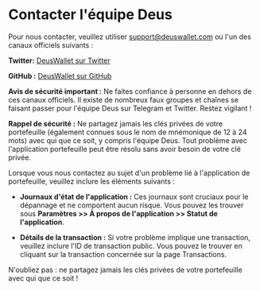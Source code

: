 # Contacter l'équipe Deus

Pour nous contacter, veuillez utiliser support@deuswallet.com ou l'un des canaux officiels suivants :

**Twitter:**
[DeusWallet sur Twitter](https://twitter.com/DeusWallet?lang=en)

**GitHub :**
[DeusWallet sur GitHub](https://github.com/DeusWallet)

**Avis de sécurité important :**
Ne faites confiance à personne en dehors de ces canaux officiels. Il existe de nombreux faux groupes et chaînes se faisant passer pour l'équipe Deus sur Telegram et Twitter. Restez vigilant !

**Rappel de sécurité :**
Ne partagez jamais les clés privées de votre portefeuille (également connues sous le nom de mnémonique de 12 à 24 mots) avec qui que ce soit, y compris l'équipe Deus. Tout problème avec l'application portefeuille peut être résolu sans avoir besoin de votre clé privée.

Lorsque vous nous contactez au sujet d'un problème lié à l'application de portefeuille, veuillez inclure les éléments suivants :

- **Journaux d'état de l'application :** Ces journaux sont cruciaux pour le dépannage et ne comportent aucun risque. Vous pouvez les trouver sous **Paramètres >> À propos de l'application >> Statut de l'application**.

- **Détails de la transaction :** Si votre problème implique une transaction, veuillez inclure l'ID de transaction public. Vous pouvez le trouver en cliquant sur la transaction concernée sur la page Transactions.

N'oubliez pas : ne partagez jamais les clés privées de votre portefeuille avec qui que ce soit !
